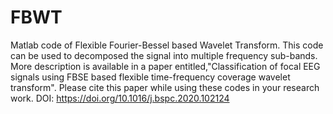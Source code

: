 # FBWT
Matlab code of Flexible Fourier-Bessel based Wavelet Transform. This code can be used to decomposed the signal into multiple frequency sub-bands. More description is available in a paper entitled,"Classification of focal EEG signals using FBSE based flexible time-frequency coverage wavelet transform". Please cite this paper while using these codes in your research work. DOI: https://doi.org/10.1016/j.bspc.2020.102124
